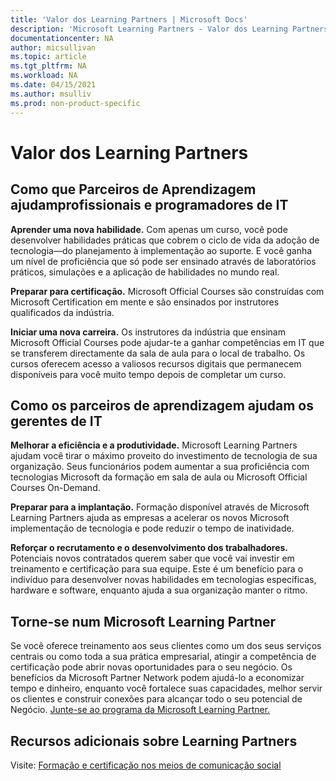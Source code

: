 ```yaml
---
title: 'Valor dos Learning Partners | Microsoft Docs'
description: 'Microsoft Learning Partners - Valor dos Learning Partners'
documentationcenter: NA
author: micsullivan
ms.topic: article
ms.tgt_pltfrm: NA
ms.workload: NA
ms.date: 04/15/2021
ms.author: msulliv
ms.prod: non-product-specific
---
```

# Valor dos Learning Partners

## Como que Parceiros de Aprendizagem ajudamprofissionais e programadores de IT

**Aprender uma nova habilidade.** Com apenas um curso, você pode desenvolver habilidades práticas que cobrem o ciclo de vida da adoção de tecnologia—do planejamento à implementação ao suporte. E você ganha um nível de proficiência que só pode ser ensinado através de laboratórios práticos, simulações e a aplicação de habilidades no mundo real.

**Preparar para certificação.** Microsoft Official Courses são construídas com Microsoft Certification em mente e são ensinados por instrutores qualificados da indústria.

**Iniciar uma nova carreira.** Os instrutores da indústria que ensinam Microsoft Official Courses pode ajudar-te a ganhar competências em IT que se transferem directamente da sala de aula para o local de trabalho. Os cursos oferecem acesso a valiosos recursos digitais que permanecem disponíveis para você muito tempo depois de completar um curso.

## Como os parceiros de aprendizagem ajudam os gerentes de IT

**Melhorar a eficiência e a produtividade.** Microsoft Learning Partners ajudam você tirar o máximo proveito do investimento de tecnologia de sua organização. Seus funcionários podem aumentar a sua proficiência com tecnologias Microsoft da formação em sala de aula ou Microsoft Official Courses On-Demand.

**Preparar para a implantação.** Formação disponível através de Microsoft Learning Partners ajuda as empresas a acelerar os novos Microsoft implementação de tecnologia e pode reduzir o tempo de inatividade. 

**Reforçar o recrutamento e o desenvolvimento dos trabalhadores.** Potenciais novos contratados querem saber que você vai investir em treinamento e certificação para sua equipe. Este é um benefício para o indivíduo para desenvolver novas habilidades em tecnologias específicas, hardware e software, enquanto ajuda a sua organização manter o ritmo.

## Torne-se num Microsoft Learning Partner

Se você oferece treinamento aos seus clientes como um dos seus serviços centrais ou como toda a sua prática empresarial, atingir a competência de certificação pode abrir novas oportunidades para o seu negócio. Os benefícios da Microsoft Partner Network podem ajudá-lo a economizar tempo e dinheiro, enquanto você fortalece suas capacidades, melhor servir os clientes e construir conexões para alcançar todo o seu potencial de Negócio. [Junte-se ao programa da Microsoft Learning Partner.](https://partner.microsoft.com/membership/learning-partners)

## Recursos adicionais sobre Learning Partners

Visite: [Formação e certificação nos meios de comunicação social](/learn/certifications/media)